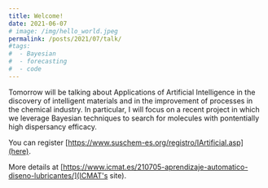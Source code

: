 ```yaml
---
title: Welcome!
date: 2021-06-07
# image: /img/hello_world.jpeg
permalink: /posts/2021/07/talk/
#tags:
#  - Bayesian
#  - forecasting
#  - code
---
```


Tomorrow will be talking about Applications of Artificial Intelligence in the discovery of intelligent materials and in the improvement of processes in the chemical industry. In particular, I will focus on a recent project in which we leverage Bayesian techniques to search for molecules with pontentially high dispersancy efficacy.
 
 You can register [https://www.suschem-es.org/registro/IArtificial.asp](here).

 More details at [https://www.icmat.es/210705-aprendizaje-automatico-diseno-lubricantes/](ICMAT's site). 